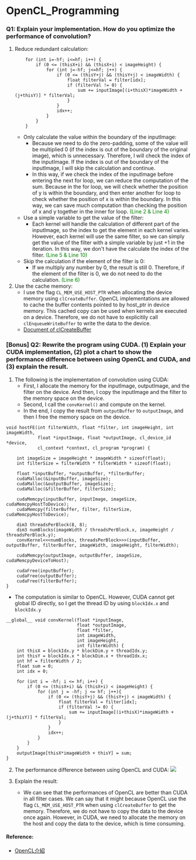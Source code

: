 # OpenCL_Programming

### Q1: Explain your implementation. How do you optimize the performance of convolution?

1. Reduce redundant calculation:
    ```cpp=
        for (int i=-hf; i<=hf; i++) {
            if (0 <= (thisX+i) && (thisX+i) < imageHeight) {
                for (int j=-hf; j<=hf; j++) {
                    if (0 <= (thisY+j) && (thisY+j) < imageWidth) {
                        float filterVal = filter[idx];
                        if (filterVal != 0) {
                            sum += inputImage[(i+thisX)*imageWidth + (j+thisY)] * filterVal;
                        }
                    }
                    idx++;
                }
            }
        }
    ```
    -  Only calculate the value within the boundary of the inputImage:
        - Because we need to do the zero-padding, some of the value will be multiplied 0 (if the index is out of the boundary of the original image), which is unnecessary. Therefore, I will check the index of the inputImage. If the index is out of the boundary of the inputImage, I will skip the calculation and continue.
        - In this way, if we check the index of the inputImage before entering the next for loop, we can reduce the computation of the sum. Because in the for loop, we will check whether the position of y is within the boundary, and then enter another for loop to check whether the position of x is within the boundary. In this way, we can save much computation than checking the position of x and y together in the inner for loop. <font color="green">(Line 2 & Line 4)</font>
    - Use a simple variable to get the value of the filter:
        - Each kernel will handle the calculation of different part of the inputImage, so the index to get the element in each kernel varies. However, each kernel will use the same filter, so we can simply get the value of the filter with a simple variable by just +1 in the iteration. In this way, we don't have the calculate the index of the filter. <font color="green">(Line 5 & Line 10)</font>
    - Skip the calculation if the element of the filter is 0:
        - If we multiply any number by 0, the result is still 0. Therefore, if the element of the filter is 0, we do not need to do the calculation. <font color="green">(Line 6)</font>
2. Use the cache memory:
    - I use the flag `CL_MEM_USE_HOST_PTR` when allocating the device memory using `clCreateBuffer`. OpenCL implementations are allowed to cache the buffer contents pointed to by host_ptr in device memory. This cached copy can be used when kernels are executed on a device. Therefore, we do not have to explicitily call `clEnqueueWriteBuffer` to write the data to the device.
    - [Document of clCreateBuffer](https://registry.khronos.org/OpenCL/sdk/1.0/docs/man/xhtml/clCreateBuffer.html)

### [Bonus] Q2: Rewrite the program using CUDA. (1) Explain your CUDA implementation, (2) plot a chart to show the performance difference between using OpenCL and CUDA, and (3) explain the result.

1. The following is the implementation of convolution using CUDA:
    - First, I allocate the memory for the inputImage, outputImage, and the filter on the device. And then, I copy the inputImage and the filter to the memory space on the device.
    - Second, I call the `convKernel()` and compute on the kernel.
    - In the end, I copy the result from `outputBuffer` to `outputImage`, and then I free the memory space on the device.

```cpp=
void hostFE(int filterWidth, float *filter, int imageHeight, int imageWidth,
            float *inputImage, float *outputImage, cl_device_id *device,
            cl_context *context, cl_program *program) {
    
    int imageSize = imageHeight * imageWidth * sizeof(float);
    int filterSize = filterWidth * filterWidth * sizeof(float);

    float *inputBuffer, *outputBuffer, *filterBuffer;
    cudaMalloc(&inputBuffer, imageSize);
    cudaMalloc(&outputBuffer, imageSize);
    cudaMalloc(&filterBuffer, filterSize);

    cudaMemcpy(inputBuffer, inputImage, imageSize, cudaMemcpyHostToDevice);
    cudaMemcpy(filterBuffer, filter, filterSize, cudaMemcpyHostToDevice);

    dim3 threadsPerBlock(8, 8);
    dim3 numBlocks(imageWidth / threadsPerBlock.x, imageHeight / threadsPerBlock.y);
    convKernel<<<numBlocks, threadsPerBlock>>>(inputBuffer, outputBuffer, filterBuffer, imageWidth, imageHeight, filterWidth);

    cudaMemcpy(outputImage, outputBuffer, imageSize, cudaMemcpyDeviceToHost);

    cudaFree(inputBuffer);
    cudaFree(outputBuffer);
    cudaFree(filterBuffer);
}
```

- The computation is similar to OpenCL. However, CUDA cannot get global ID directly, so I get the thread ID by using `blockIdx.x` and `blockIdx.y`

```cpp=
__global__ void convKernel(float *inputImage,
                           float *outputImage,
                           float *filter, 
                           int imageWidth, 
                           int imageHeight, 
                           int filterWidth) {
    int thisX = blockIdx.y * blockDim.y + threadIdx.y;
    int thisY = blockIdx.x * blockDim.x + threadIdx.x;
    int hf = filterWidth / 2;
    float sum = 0;
    int idx = 0;

    for (int i = -hf; i <= hf; i++) {
        if (0 <= (thisX+i) && (thisX+i) < imageHeight) {
            for (int j = -hf; j <= hf; j++){
                if (0 <= (thisY+j) && (thisY+j) < imageWidth) {
                    float filterVal = filter[idx];
                    if (filterVal != 0) {
                        sum += inputImage[(i+thisX)*imageWidth + (j+thisY)] * filterVal;
                    }
                }
                idx++;
            }
        }
    }
    outputImage[thisX*imageWidth + thisY] = sum;
}
```

2. The performance difference between using OpenCL and CUDA:
![](https://i.imgur.com/18VSvfs.png)

3. Explain the result:
    - We can see that the performances of OpenCL are better than CUDA in all filter cases. We can say that it might because OpenCL use the flag `CL_MEM_USE_HOST_PTR` when using `clCreateBuffer` to get the memory. Therefore, we do not have to copy the data to the device once again. However, in CUDA, we need to allocate the memory on the host and copy the data to the device, which is time consuming.

#### Reference:
- [OpenCL介紹](https://www.readfog.com/a/1642960408086155264)
